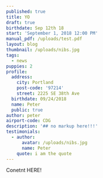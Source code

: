 ```yaml
---
published: true
title: YO
draft: true
birthdate: Sep 12th 18
start: 'September 1, 2018 12:00 PM'
manual_pdf: /uploads/test.pdf
layout: blog
thumbnail: /uploads/nibs.jpg
tags:
  - news
puppies: 2
profile:
  address:
    city: Portland
    post-code: '97214'
    street: 2225 SE 38th Ave
  birthdate: 09/24/2018
  name: Peter
  public: true
author: peter
airport-code: CDG
description: '## no markup here!!!'
testimonials:
  - author:
      avatar: /uploads/nibs.jpg
      name: Peter
    quote: i am the quote
---
```

Conetnt HERE!
